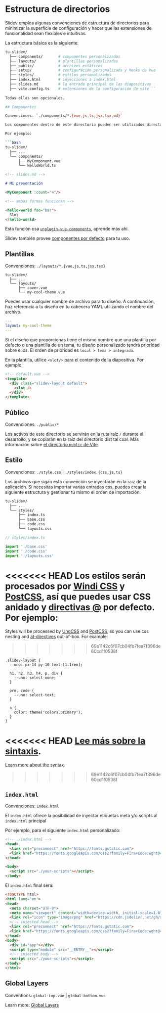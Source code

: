 # Estructura de directorios

Slidev emplea algunas convenciones de estructura de directorios para minimizar la superficie de configuración y hacer que las extensiones de funcionalidad sean flexibles e intuitivas.

La estructura básica es la siguiente:

```bash
tu-slidev/
  ├── components/       # componentes personalizados
  ├── layouts/          # plantillas personalizadas
  ├── public/           # archivos estáticos
  ├── setup/            # configuración personalizada y hooks de Vue
  ├── styles/           # estilos personalizados
  ├── index.html        # inyecciones a index.html
  ├── slides.md         # la entrada principal de las diapositivas
  ├── vite.config.ts    # extensiones de la configuración de vite```
  
Todas ellas son opcionales.

## Componentes

Convenciones: `./components/*.{vue,js,ts,jsx,tsx,md}`

Los componentes dentro de este directorio pueden ser utilizados directamente en las diapositivas Markdown con el mismo nombre de componente que el nombre del archivo.

Por ejemplo:

```bash
tu-slidev/
  ├── ...
  └── components/
      ├── MyComponent.vue
      └── HelloWorld.ts
```

```md
<!-- slides.md -->

# Mi presentación

<MyComponent :count="4"/>

<!-- ambas formas funcionan -->

<hello-world foo="bar">
  Slot
</hello-world>
```

Esta función usa [`unplugin-vue-components`](https://github.com/antfu/unplugin-vue-components), aprende más ahí.

Slidev también provee [componentes por defecto](/builtin/components) para tu uso.

## Plantillas

Convenciones: `./layouts/*.{vue,js,ts,jsx,tsx}`

```
tu-slidev/
  ├── ...
  └── layouts/
      ├── cover.vue
      └── my-cool-theme.vue
```

Puedes usar cualquier nombre de archivo para tu diseño. A continuación, haz referencia a tu diseño en tu cabecera YAML utilizando el nombre del archivo.

```yaml
---
layout: my-cool-theme
---
```

Si el diseño que proporcionas tiene el mismo nombre que una plantilla por defecto o una plantilla de un tema, tu diseño personalizado tendrá prioridad sobre ellos. El orden de prioridad es `local > tema > integrado`.

En la plantilla, utilice `<slot/>` para el contenido de la diapositiva. Por ejemplo:

```html
<!-- default.vue -->
<template>
  <div class="slidev-layout default">
    <slot />
  </div>
</template>
```

## Público

Convenciones: `./public/*`

Los activos de este directorio se servirán en la ruta raíz `/` durante el desarrollo, y se copiarán en la raíz del directorio dist tal cual. Más información sobre [el directorio `public` de Vite](https://vitejs.dev/guide/assets.html#the-public-directory).

## Estilo

Convenciones: `./style.css` | `./styles/index.{css,js,ts}`

Los archivos que sigan esta convención se inyectarán en la raíz de la aplicación. Si necesitas importar varias entradas css, puedes crear la siguiente estructura y gestionar tú mismo el orden de importación.

```bash
tu-slidev/
  ├── ...
  └── styles/
      ├── index.ts
      ├── base.css
      ├── code.css
      └── layouts.css
```

```ts
// styles/index.ts

import './base.css'
import './code.css'
import './layouts.css'
```

<<<<<<< HEAD
Los estilos serán procesados por [Windi CSS](http://windicss.org/) y [PostCSS](https://postcss.org/), así que puedes usar CSS anidado y [directivas @](https://windicss.org/features/directives.html) por defecto. Por ejemplo:
=======
Styles will be processed by [UnoCSS](https://unocss.dev/) and [PostCSS](https://postcss.org/), so you can use css nesting and [at-directives](https://unocss.dev/transformers/directives#apply) out-of-box. For example:

<!-- eslint-skip -->
>>>>>>> 69e1142c6f07cb04fb7fea7f396de60cd1f0538f

```less
.slidev-layout {
  --uno: px-14 py-10 text-[1.1rem];

  h1, h2, h3, h4, p, div {
    --uno: select-none;
  }

  pre, code {
    --uno: select-text;
  }

  a {
    color: theme('colors.primary');
  }
}
```

<<<<<<< HEAD
[Lee más sobre la sintaxis](https://windicss.org/features/directives.html).
=======
[Learn more about the syntax](https://unocss.dev/transformers/directives#apply).
>>>>>>> 69e1142c6f07cb04fb7fea7f396de60cd1f0538f

## `index.html`

Convenciones: `index.html`

El `index.html` ofrece la posibilidad de inyectar etiquetas meta y/o scripts al `index.html` principal

Por ejemplo, para el siguiente `index.html` personalizado:

```html
<!-- ./index.html -->
<head>
  <link rel="preconnect" href="https://fonts.gstatic.com">
  <link href="https://fonts.googleapis.com/css2?family=Fira+Code:wght@400;600&family=Nunito+Sans:wght@200;400;600&display=swap" rel="stylesheet">
</head>

<body>
  <script src="./your-scripts"></script>
</body>
```

El `index.html` final será:

```html
<!DOCTYPE html>
<html lang="en">
<head>
  <meta charset="UTF-8">
  <meta name="viewport" content="width=device-width, initial-scale=1.0">
  <link rel="icon" type="image/png" href="https://cdn.jsdelivr.net/gh/slidevjs/slidev/assets/favicon.png">
  <!-- injected head -->
  <link rel="preconnect" href="https://fonts.gstatic.com">
  <link href="https://fonts.googleapis.com/css2?family=Fira+Code:wght@400;600&family=Nunito+Sans:wght@200;400;600&display=swap" rel="stylesheet">
</head>
<body>
  <div id="app"></div>
  <script type="module" src="__ENTRY__"></script>
  <!-- injected body -->
  <script src="./your-scripts"></script>
</body>
</html>
```

## Global Layers

Conventions: `global-top.vue` | `global-bottom.vue`

Learn more: [Global Layers](/custom/global-layers)
